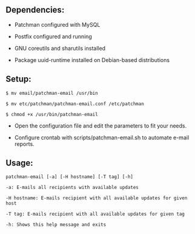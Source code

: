 Dependencies:
-----------------
- Patchman configured with MySQL

- Postfix configured and running

- GNU coreutils and sharutils installed

- Package uuid-runtime installed on Debian-based distributions


Setup:
-----------------
```
$ mv email/patchman-email /usr/bin

$ mv etc/patchman/patchman-email.conf /etc/patchman

$ chmod +x /usr/bin/patchman-email

```
- Open the configuration file and edit the parameters to fit your needs.

- Configure crontab with scripts/patchman-email.sh to automate e-mail reports.


Usage:
----------------
```
patchman-email [-a] [-H hostname] [-T tag] [-h]

-a: E-mails all recipients with available updates

-H hostname: E-mails recipient with all available updates for given host

-T tag: E-mails recipient with all available updates for given tag

-h: Shows this help message and exits
```
